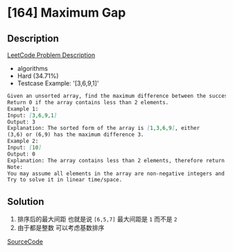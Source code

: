 # [164] Maximum Gap

## Description

[LeetCode Problem Description](https://leetcode.com/problems/maximum-gap/description/)

* algorithms
* Hard (34.71%)
* Testcase Example:  '[3,6,9,1]'

```md
Given an unsorted array, find the maximum difference between the successive elements in its sorted form.
Return 0 if the array contains less than 2 elements.
Example 1:
Input: [3,6,9,1]
Output: 3
Explanation: The sorted form of the array is [1,3,6,9], either
(3,6) or (6,9) has the maximum difference 3.
Example 2:
Input: [10]
Output: 0
Explanation: The array contains less than 2 elements, therefore return 0.
Note:
You may assume all elements in the array are non-negative integers and fit in the 32-bit signed integer range.
Try to solve it in linear time/space.
```

## Solution

1. 排序后的最大间距 也就是说 `[6,5,7]` 最大间距是 `1` 而不是 `2`
2. 由于都是整数 可以考虑基数排序

[SourceCode](./solution.js)
